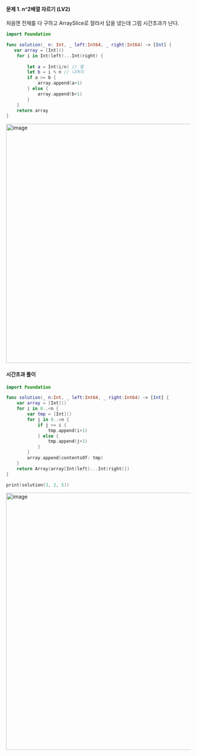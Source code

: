 #### 문제 1. n^2배열 자르기 (LV2)

처음엔 전체를 다 구하고 ArraySlice로 잘라서 답을 냈는데 그럼 시간초과가 난다.

``` swift
import Foundation

func solution(_ n: Int, _ left:Int64, _ right:Int64) -> [Int] {
   var array = [Int]()
    for i in Int(left)...Int(right) {
        
        let a = Int(i/n) // 몫
        let b = i % n // 나머지
        if a >= b {
            array.append(a+1)
        } else {
            array.append(b+1)
        }
    }
    return array
}
```

<img width="651" alt="image" src="https://github.com/wavve-algorithm/algorithm/assets/68391767/ce085aea-dcab-44d8-b3be-870e81349622">


#### 시간초과 풀이
``` swift
import Foundation

func solution(_ n:Int, _ left:Int64, _ right:Int64) -> [Int] {
    var array = [Int]()
    for i in 0..<n {
        var tmp = [Int]()
        for j in 0..<n {
            if j <= i {
                tmp.append(i+1)
            } else {
                tmp.append(j+1)
            }
        }
        array.append(contentsOf: tmp)
    }
    return Array(array[Int(left)...Int(right)])
}

print(solution(3, 2, 5))
```

<img width="700" alt="image" src="https://github.com/wavve-algorithm/algorithm/assets/68391767/9cb5ac4a-9471-4cb8-afe2-69e815c469e7">
